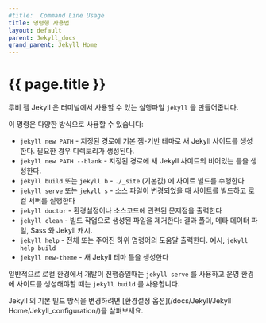 ```yaml
---
#title:  Command Line Usage
title: 명령행 사용법
layout: default
parent: Jekyll_docs
grand_parent: Jekyll Home
---
```


# {{ page.title }}

<!--
The Jekyll gem makes a `jekyll` executable available to you in your terminal.
-->
루비 젬 Jekyll 은 터미널에서 사용할 수 있는 실행파일 `jekyll` 을 만들어줍니다.

<!--
You can use this command in a number of ways:
-->
이 명령은 다양한 방식으로 사용할 수 있습니다:

<!--
* `jekyll new PATH` - Creates a new Jekyll site with default gem-based theme at specified path. The directories will be created as necessary.
* `jekyll new PATH --blank` - Creates a new blank Jekyll site scaffold at specified path.
* `jekyll build` or `jekyll b` - Performs a one off build your site to `./_site` (by default)
* `jekyll serve` or `jekyll s` - Builds your site any time a source file changes and serves it locally
* `jekyll doctor` - Outputs any deprecation or configuration issues
* `jekyll clean` - Removes all generated files: destination folder, metadata file, Sass and Jekyll caches.
* `jekyll help` - Shows help, optionally for a given subcommand, e.g. `jekyll help build`
* `jekyll new-theme` - Creates a new Jekyll theme scaffold
-->
* `jekyll new PATH` - 지정된 경로에 기본 젬-기반 테마로 새 Jekyll 사이트를 생성한다. 필요한 경우 디렉토리가 생성된다.
* `jekyll new PATH --blank` - 지정된 경로에 새 Jekyll 사이트의 비어있는 틀을 생성한다.
* `jekyll build` 또는 `jekyll b` - `./_site` (기본값) 에 사이트 빌드를 수행한다
* `jekyll serve` 또는 `jekyll s` - 소스 파일이 변경되었을 때 사이트를 빌드하고 로컬 서버를 실행한다
* `jekyll doctor` - 환경설정이나 소스코드에 관련된 문제점을 출력한다
* `jekyll clean` - 빌드 작업으로 생성된 파일을 제거한다: 결과 폴더, 메타 데이터 파일, Sass 와 Jekyll 캐시.
* `jekyll help` - 전체 또는 주어진 하위 명령어의 도움말 출력한다. 예시, `jekyll help build`
* `jekyll new-theme` - 새 Jekyll 테마 틀을 생성한다

<!--
Typically you'll use `jekyll serve` while developing locally and `jekyll build` when you need to generate the site for production.
-->
일반적으로 로컬 환경에서 개발이 진행중일때는 `jekyll serve` 를 사용하고 운영 환경에 사이트를 생성해야할 때는 `jekyll build` 를 사용합니다.

<!--
To change Jekyll's default build behavior have a look through the [configuration options](/docs/configuration/).
-->
Jekyll 의 기본 빌드 방식을 변경하려면 [환경설정 옵션](/docs/Jekyll/Jekyll Home/Jekyll_configuration/)을 살펴보세요.
